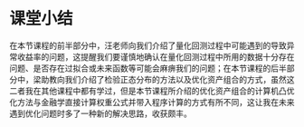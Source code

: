 # 课堂小结
在本节课程的前半部分中，汪老师向我们介绍了量化回测过程中可能遇到的导致异常收益率的问题，这提醒我们要谨慎地确认在量化回测过程中所用的数据十分存在问题、是否存在过拟合或未来函数等可能会麻痹我们的问题；在本节课程的后半部分中，梁助教向我们介绍了检验正态分布的方法以及优化资产组合的方式，虽然这二者我在其他课程中都有学过，但是本节课程所介绍的优化资产组合的计算机凸优化方法与金融学直接计算权重公式并带入程序计算的方式有所不同，这让我在未来遇到优化问题时多了一种新的解决思路，收获颇丰。